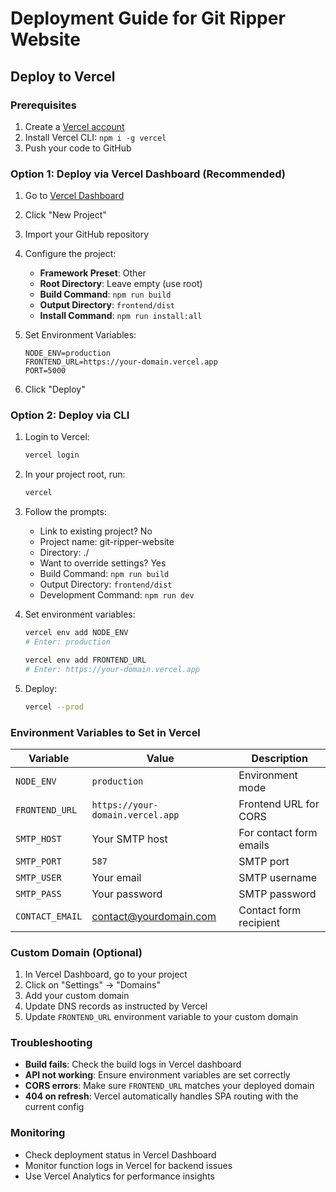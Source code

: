 # Deployment Guide for Git Ripper Website

## Deploy to Vercel

### Prerequisites

1. Create a [Vercel account](https://vercel.com)
2. Install Vercel CLI: `npm i -g vercel`
3. Push your code to GitHub

### Option 1: Deploy via Vercel Dashboard (Recommended)

1. Go to [Vercel Dashboard](https://vercel.com/dashboard)
2. Click "New Project"
3. Import your GitHub repository
4. Configure the project:

   - **Framework Preset**: Other
   - **Root Directory**: Leave empty (use root)
   - **Build Command**: `npm run build`
   - **Output Directory**: `frontend/dist`
   - **Install Command**: `npm run install:all`

5. Set Environment Variables:

   ```
   NODE_ENV=production
   FRONTEND_URL=https://your-domain.vercel.app
   PORT=5000
   ```

6. Click "Deploy"

### Option 2: Deploy via CLI

1. Login to Vercel:

   ```bash
   vercel login
   ```

2. In your project root, run:

   ```bash
   vercel
   ```

3. Follow the prompts:

   - Link to existing project? No
   - Project name: git-ripper-website
   - Directory: ./
   - Want to override settings? Yes
   - Build Command: `npm run build`
   - Output Directory: `frontend/dist`
   - Development Command: `npm run dev`

4. Set environment variables:

   ```bash
   vercel env add NODE_ENV
   # Enter: production

   vercel env add FRONTEND_URL
   # Enter: https://your-domain.vercel.app
   ```

5. Deploy:
   ```bash
   vercel --prod
   ```

### Environment Variables to Set in Vercel

| Variable        | Value                            | Description             |
| --------------- | -------------------------------- | ----------------------- |
| `NODE_ENV`      | `production`                     | Environment mode        |
| `FRONTEND_URL`  | `https://your-domain.vercel.app` | Frontend URL for CORS   |
| `SMTP_HOST`     | Your SMTP host                   | For contact form emails |
| `SMTP_PORT`     | `587`                            | SMTP port               |
| `SMTP_USER`     | Your email                       | SMTP username           |
| `SMTP_PASS`     | Your password                    | SMTP password           |
| `CONTACT_EMAIL` | contact@yourdomain.com           | Contact form recipient  |

### Custom Domain (Optional)

1. In Vercel Dashboard, go to your project
2. Click on "Settings" → "Domains"
3. Add your custom domain
4. Update DNS records as instructed by Vercel
5. Update `FRONTEND_URL` environment variable to your custom domain

### Troubleshooting

- **Build fails**: Check the build logs in Vercel dashboard
- **API not working**: Ensure environment variables are set correctly
- **CORS errors**: Make sure `FRONTEND_URL` matches your deployed domain
- **404 on refresh**: Vercel automatically handles SPA routing with the current config

### Monitoring

- Check deployment status in Vercel Dashboard
- Monitor function logs in Vercel for backend issues
- Use Vercel Analytics for performance insights

